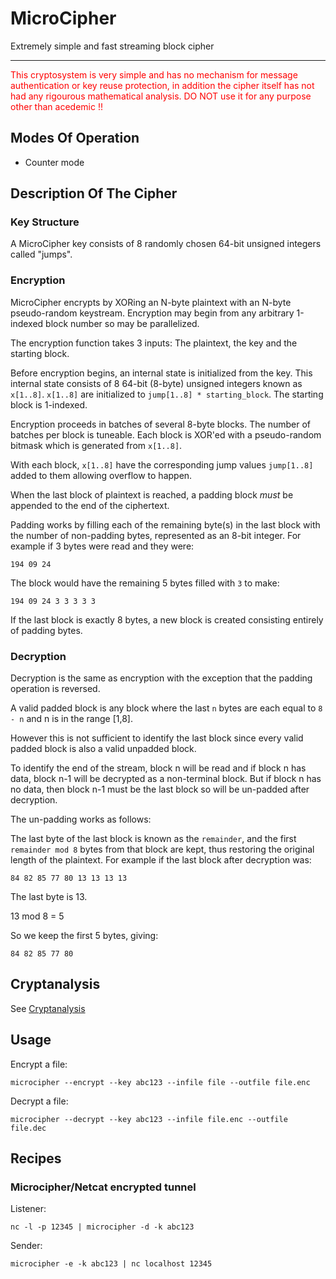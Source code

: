# MicroCipher

Extremely simple and fast streaming block cipher

---

<span style="color:red">This cryptosystem is very simple and has no mechanism for message authentication or key reuse protection,  in addition the cipher itself has not had any rigourous mathematical analysis. DO NOT use it for any purpose other than acedemic !!</span>

## Modes Of Operation

* Counter mode

## Description Of The Cipher

### Key Structure

A MicroCipher key consists of 8 randomly chosen 64-bit unsigned integers called "jumps".

### Encryption

MicroCipher encrypts by XORing an N-byte plaintext with an N-byte pseudo-random keystream. 
Encryption may begin from any arbitrary 1-indexed block number so may be parallelized. 

The encryption function takes 3 inputs: The plaintext, the key and the
starting block.

Before encryption begins, an internal state is initialized from the key. This internal state consists of 8 64-bit (8-byte) unsigned integers known as
`x[1..8]`. `x[1..8]` are initialized to `jump[1..8] * starting_block`. The starting block is 1-indexed.

Encryption proceeds in batches of several 8-byte blocks. The number of batches per block is tuneable. Each block is 
XOR'ed with a pseudo-random bitmask which is generated from `x[1..8]`.

With each block, `x[1..8]` have the corresponding jump values `jump[1..8]` added to them allowing overflow to happen.

When the last block of plaintext is reached, a padding block *must* be appended to the end of the ciphertext.

Padding works by filling each of the remaining byte(s) in the last block with the number of non-padding bytes, represented
as an 8-bit integer. For example if 3 bytes were read and they were: 
```
194 09 24
```

The block would have the remaining 5 bytes filled with `3` to make:
```
194 09 24 3 3 3 3 3

```

If the last block is exactly 8 bytes, a new block is created consisting entirely of padding bytes.
 
### Decryption

Decryption is the same as encryption with the exception that the padding operation is reversed. 

A valid padded block is any block where the last `n` bytes are each equal to `8 - n` and n is in the range [1,8].

However this is not sufficient to identify the last block since every valid padded block is also a valid unpadded block.

To identify the end of the stream, block n will be read and if block n has data, block n-1 will be decrypted as a 
non-terminal block. But if block n has no data, then block n-1 must be the last block so will be un-padded after
decryption.

The un-padding works as follows:

The last byte of the last block is known as the `remainder`, and the first `remainder mod 8` bytes from that block are kept, thus
restoring the original length of the plaintext. For example if the last block after decryption was:

```
84 82 85 77 80 13 13 13 13
```

The last byte is 13. 

13 mod 8 = 5

So we keep the first 5 bytes, giving:

```
84 82 85 77 80
```

## Cryptanalysis

See [Cryptanalysis](./CRYPTANALYSIS.md)

## Usage

Encrypt a file:

```
microcipher --encrypt --key abc123 --infile file --outfile file.enc
```

Decrypt a file:

```
microcipher --decrypt --key abc123 --infile file.enc --outfile file.dec
```

## Recipes

### Microcipher/Netcat encrypted tunnel


Listener:
```
nc -l -p 12345 | microcipher -d -k abc123
```

Sender:
```
microcipher -e -k abc123 | nc localhost 12345
```
